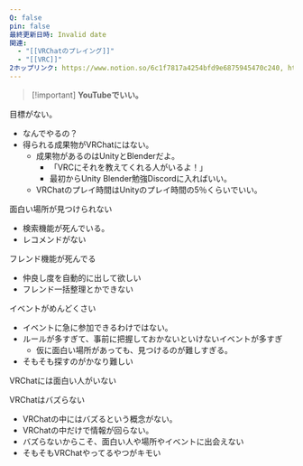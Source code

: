 ```yaml
---
Q: false
pin: false
最終更新日時: Invalid date
関連:
  - "[[VRChatのプレイング]]"
  - "[[VRC]]"
2ホップリンク: https://www.notion.so/6c1f7817a4254bfd9e6875945470c240, https://www.notion.so/eb89cad26afd4965868dc7b08176ffeb,https://www.notion.so/1311121f1cf680bf919fd4bbb899140a, https://www.notion.so/15346504138f490890312e46141dc2a9, https://www.notion.so/1efeb4ffd2f64264b71343d5090cac07, https://www.notion.so/55cc2a7cb9a64bd0b9d27c03d795ee5b, https://www.notion.so/5dc1cfa7f9d241b98baafa7174affca1, https://www.notion.so/9485430954e340e68df9533c80f5ec46, https://www.notion.so/c3f9b656669e466990b2011439134c7f, https://www.notion.so/eb89cad26afd4965868dc7b08176ffeb, https://www.notion.so/ed88b99995aa4ce394853b357c844401, https://www.notion.so/fb36c50e3bbc4a22ab1d158585f38491
---
```

> [!important] **YouTubeでいい。**

  

目標がない。

- なんでやるの？
- 得られる成果物がVRChatにはない。
    - 成果物があるのはUnityとBlenderだよ。
        - 「VRCにそれを教えてくれる人がいるよ！」
        - 最初からUnity Blender勉強Discordに入ればいい。
    - VRChatのプレイ時間はUnityのプレイ時間の5％くらいでいい。

  

面白い場所が見つけられない

- 検索機能が死んでいる。
- レコメンドがない

  

フレンド機能が死んでる

- 仲良し度を自動的に出して欲しい
- フレンド一括整理とかできない

  

イベントがめんどくさい

- イベントに急に参加できるわけではない。
- ルールが多すぎて、事前に把握しておかないといけないイベントが多すぎ
    - 仮に面白い場所があっても、見つけるのが難しすぎる。
- そもそも探すのがかなり難しい

  

VRChatには面白い人がいない

VRChatはバズらない

- VRChatの中にはバズるという概念がない。
- VRChatの中だけで情報が回らない。
- バズらないからこそ、面白い人や場所やイベントに出会えない
- そもそもVRChatやってるやつがキモい